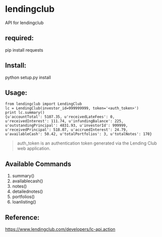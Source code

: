 # lendingclub
API for lendingclub

## required:
pip install requests

## Install:
python setup.py install

## Usage:
```
from lendingclub import LendingClub
lc = LendingClub(investor_id=999999999, token='<auth_token>')
print lc.summary()
{u'accountTotal': 5107.35, u'receivedLateFees': 0, u'receivedInterest': 111.74, u'infundingBalance': 225, u'outstandingPrincipal': 4831.93, u'investorId': 999999, u'receivedPrincipal': 518.07, u'accruedInterest': 24.79, u'availableCash': 50.42, u'totalPortfolios': 3, u'totalNotes': 170}

```
> auth_token is an authentication token generated via the Lending Club web application.

## Available Commands
1. summary()
2. availablecash()
3. notes()
4. detailednotes()
5. portfolios()
6. loanlisting()


## Reference:
https://www.lendingclub.com/developers/lc-api.action
